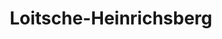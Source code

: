 ---
title: Loitsche-Heinrichsberg
url: /loitsche-heinrichsberg/
latitude: 52.299
longitude: 11.706
---
